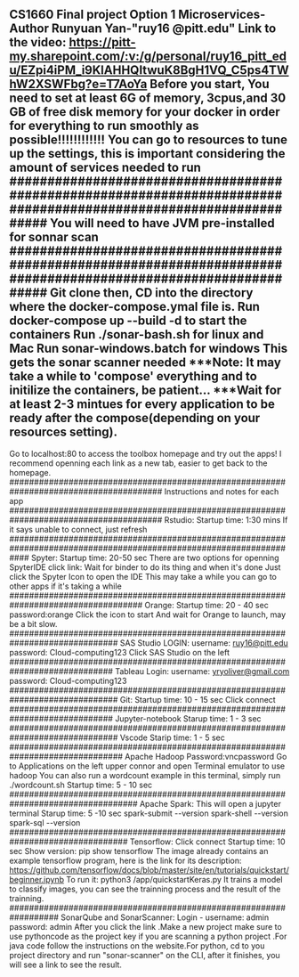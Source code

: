 CS1660 Final project Option 1 Microservices- Author Runyuan Yan-"ruy16
@pitt.edu"
Link to the video: https://pitt-my.sharepoint.com/:v:/g/personal/ruy16_pitt_edu/EZpi4iPM_i9KlAHHQItwuK8BgH1VQ_C5ps4TWhW2XSWFbg?e=T7AoYa
Before you start,
You need to set at least 6G of memory, 3cpus,and 30 GB of free disk memory for your docker in order for everything to run smoothly as possible!!!!!!!!!!!!
You can go to resources to tune up the settings, this is important considering the amount of services needed to run
#################################################################################################################
You will need to have JVM pre-installed for sonnar scan
#################################################################################################################
Git clone then,
CD into the directory where the docker-compose.ymal file is.
Run docker-compose up --build -d to start the containers
Run ./sonar-bash.sh for linux and Mac
Run sonar-windows.batch for windows
This gets the sonar scanner needed 
***Note: It may take a while to 'compose' everything and to initilize the containers, be patient...
***Wait for at least 2-3 mintues for every application to be ready after the compose(depending on your resources setting).
---------------------------------------------------------------------------------------------------------------------------------
Go to localhost:80 to access the toolbox homepage and try out the apps!
I recommend openning each link as a new tab, easier to get back to the homepage.
#######################################################################################
Instructions and notes for each app
#######################################################################################
Rstudio:
Startup time: 1:30 mins
If it says unable to connect, just refresh
####################################################################################################################
Spyter:
Startup time: 20-50 sec
There are two options for openning SpyterIDE
click link: Wait for binder to do its thing and when it's done Just click the Spyter Icon to open the IDE
This may take a while you can go to other apps if it's taking a while
###################################################################################
Orange:
Startup time: 20 - 40 sec
password:orange
Click the icon to start
And wait for Orange to launch, may be a bit slow.
##############################################################################
SAS Studio LOGIN:
username: ruy16@pitt.edu
password: Cloud-computing123
Click SAS Studio on the left
#############################################################################
Tableau Login:
username: yryoliver@gmail.com
password: Cloud-computing123
##############################################################################
Git:
Startup time: 10 - 15 sec
Click connect
#############################################################################
Jupyter-notebook
Starup time: 1 - 3 sec
##############################################################################
Vscode
Starip time: 1 - 5 sec
###############################################################################
Apache Hadoop
Password:vncpassword
Go to Applications on the left upper connor and open Terminal emulator to use hadoop
You can also run a wordcount example in this terminal, simply run ./wordcount.sh
Startup time: 5 - 10 sec
##################################################################################
Apache Spark:
This will open a jupyter terminal 
Starup time: 5 -10 sec
spark-submit --version
spark-shell --version
spark-sql --version
################################################################################
Tensorflow:
Click connect
Startup time: 10 sec
Show version: pip show tensorflow
The image already contains an example tensorflow program, here is the link for its description: https://github.com/tensorflow/docs/blob/master/site/en/tutorials/quickstart/beginner.ipynb
To run it: python3 /app/quickstartKeras.py
It trains a model to classify images, you can see the trainning process and the result of the trainning.
##################################################################
SonarQube and SonarScanner:
Login -
username: admin 
password: admin
After you click the link
	.Make a new project make sure to use pythoncode as the project key if you are scanning a python project
	.For java code follow the instructions on the website.For python, cd to you project directory and run  "sonar-scanner" on the CLI, after it finishes, you will see a link to see the result. 





	